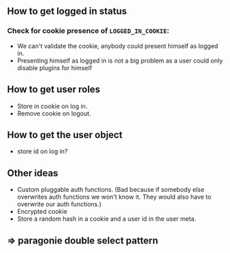 ## How to get logged in status

### Check for cookie presence of `LOGGED_IN_COOKIE`:

- We can't validate the cookie, anybody could present himself as logged in.
- Presenting himself as logged in is not a big problem as a user could only disable plugins for himself

## How to get user roles

- Store in cookie on log in.
- Remove cookie on logout.

## How to get the user object

- store id on log in?


## Other ideas

- Custom pluggable auth functions. (Bad because if somebody else overwrites auth functions we won't know it. They would also have to overwrite our auth functions.)
- Encrypted cookie
- Store a random hash in a cookie and a user id in the user meta.

## => paragonie double select pattern

